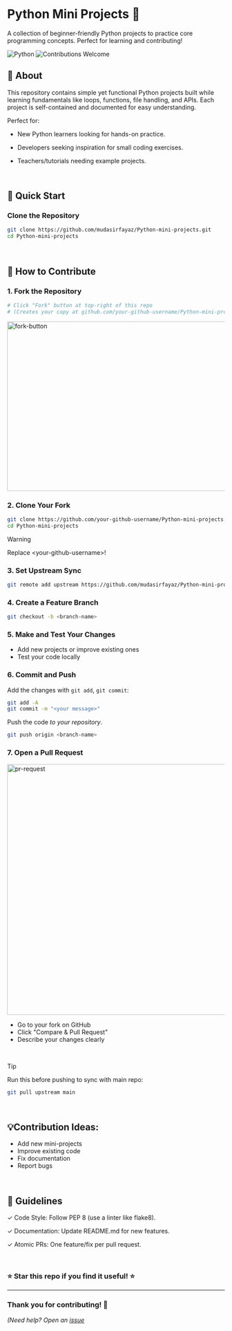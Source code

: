 # Python Mini Projects 🐍

A collection of beginner-friendly Python projects to practice core programming concepts. Perfect for learning and contributing!

![Python](https://img.shields.io/badge/Python-3.8+-blue?logo=python)
![Contributions Welcome](https://img.shields.io/badge/contributions-welcome-brightgreen)


## 📌 About

This repository contains simple yet functional Python projects built while learning fundamentals like loops, functions, file handling, and APIs. Each project is self-contained and documented for easy understanding.

Perfect for:

* New Python learners looking for hands-on practice.

* Developers seeking inspiration for small coding exercises.

* Teachers/tutorials needing example projects.
<br/>

## 🚀 Quick Start

### Clone the Repository
```bash
git clone https://github.com/mudasirfayaz/Python-mini-projects.git
cd Python-mini-projects
```
<br/>

## 🤝 How to Contribute

### 1. Fork the Repository
```bash
# Click "Fork" button at top-right of this repo
# (Creates your copy at github.com/your-github-username/Python-mini-projects)
```

<img width="1580" height="392" alt="fork-button" src="https://github.com/user-attachments/assets/0f45b96b-4230-435d-a424-33eecfd0ae78" />

<br/>

### 2. Clone Your Fork
```bash
git clone https://github.com/your-github-username/Python-mini-projects.git
cd Python-mini-projects
```

> [!WARNING]
> Replace \<your-github-username\>!

### 3. Set Upstream Sync
```bash
git remote add upstream https://github.com/mudasirfayaz/Python-mini-projects.git
```

### 4. Create a Feature Branch
```bash
git checkout -b <branch-name>
```

### 5. Make and Test Your Changes
* Add new projects or improve existing ones
* Test your code locally

### 6. Commit and Push
Add the changes with `git add`, `git commit`:

```bash
git add -A
git commit -m "<your message>"
```

Push the code _to your repository_.

```bash
git push origin <branch-name>
```

### 7. Open a Pull Request

<img width="1336" height="580" alt="pr-request" src="https://github.com/user-attachments/assets/071fa89b-fb29-4afe-8662-7e944e7ad7a8" />

* Go to your fork on GitHub
* Click "Compare & Pull Request"
* Describe your changes clearly

<br/>

> [!TIP]
> Run this before pushing to sync with main repo:

```bash
git pull upstream main
```
<br/>

## 💡Contribution Ideas:

* Add new mini-projects
* Improve existing code
* Fix documentation
* Report bugs

<br/>

## 📌 Guidelines
✓ Code Style: Follow PEP 8 (use a linter like flake8).

✓ Documentation: Update README.md for new features.

✓ Atomic PRs: One feature/fix per pull request.

<br/>

### ⭐ Star this repo if you find it useful! ⭐

<hr/>

### Thank you for contributing! 🌟
*(Need help? Open an [issue](https://github.com/mudasirfayaz/Python-mini-projects/issues)*
